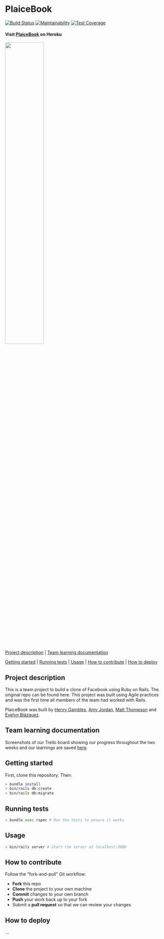# PlaiceBook

[![Build Status](https://travis-ci.org/amyj0rdan/acebook-plaicebook.svg?branch=master)](https://travis-ci.org/amyj0rdan/acebook-plaicebook) [![Maintainability](https://api.codeclimate.com/v1/badges/e6302f17e3033f9ccd47/maintainability)](https://codeclimate.com/github/amyj0rdan/acebook-plaicebook/maintainability) [![Test Coverage](https://api.codeclimate.com/v1/badges/e6302f17e3033f9ccd47/test_coverage)](https://codeclimate.com/github/amyj0rdan/acebook-plaicebook/test_coverage)

#### Visit [PlaiceBook](https://plaicebook.herokuapp.com/) on Heroku

<img src="https://media.giphy.com/media/xUPGcuPLCKs0LiYnCg/giphy.gif" width=50%>

[Project description](#project-description) | [Team learning documentation](#team-learning-documentation)

[Getting started](#getting-started) | [Running tests](#running-tests) | [Usage](#Usage) | [How to contribute](#how-to-contribute) | [How to deploy](#how-to-deploy)

## Project description

This is a team project to build a clone of Facebook using Ruby on Rails. The original repo can be found here. This project was built using Agile practices and was the first time all members of the team had worked with Rails.

PlaiceBook was built by [Henry Gambles](https://github.com/henrygambles), [Amy Jordan](https://github.com/amyj0rdan), [Matt Thompson](https://github.com/mattTea) and [Evelyn Blázquez](https://github.com/EvelynAleLeo).

## Team learning documentation

Screenshots of our Trello board showing our progress throughout the two weeks and our learnings are saved [here](https://github.com/amyj0rdan/acebook-plaicebook/tree/master/docs).

## Getting started

First, clone this repository. Then:

```bash
> bundle install
> bin/rails db:create
> bin/rails db:migrate
```

## Running tests

```bash
> bundle exec rspec # Run the tests to ensure it works
```

## Usage

```bash
> bin/rails server # Start the server at localhost:3000
```

## How to contribute

Follow the "fork-and-pull" Git workflow:

- **Fork** this repo
- **Clone** the project to your own machine
- **Commit** changes to your own branch
- **Push** your work back up to your fork
- Submit a **pull request** so that we can review your changes

## How to deploy

...
